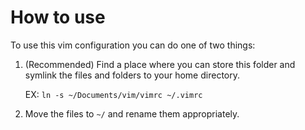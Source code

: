 # How to use

To use this vim configuration you can do one of two things:

1. (Recommended) Find a place where you can store this folder and symlink the files and folders to your home directory.

    EX: `ln -s ~/Documents/vim/vimrc ~/.vimrc`

2. Move the files to `~/` and rename them appropriately.

